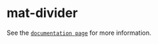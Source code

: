 # mat-divider

See the [`documentation page`](http://expandjs.com/elements/mat-divider) for more information.